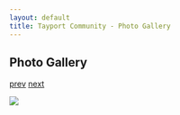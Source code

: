 ```yaml
---
layout: default
title: Tayport Community - Photo Gallery
---
```

## Photo Gallery

[prev](http://tayport.org.uk/photo/379) [next](http://tayport.org.uk/photo/381)

![ ](http://tayport.org.uk/media/380.jpg " ")

